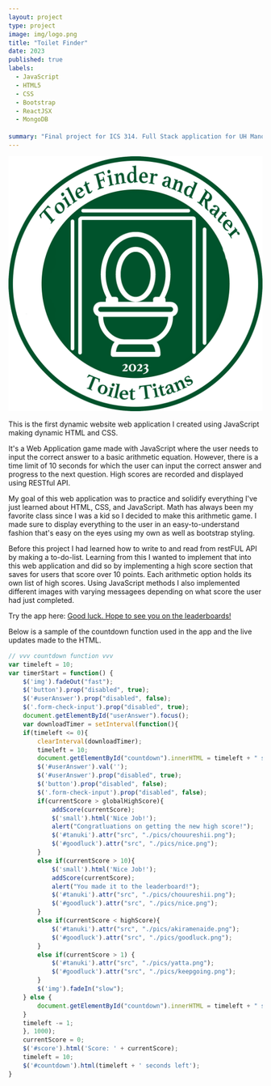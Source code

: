 ```yaml
---
layout: project
type: project
image: img/logo.png
title: "Toilet Finder"
date: 2023
published: true
labels:
  - JavaScript
  - HTML5
  - CSS
  - Bootstrap
  - ReactJSX
  - MongoDB

summary: "Final project for ICS 314. Full Stack application for UH Manoa students to find and rate bathrooms on UH campus."
---
```


<div class="text-center p-4">
  <!-- <img width="120px" src="../img/math-marques.png" class="img-thumbnail" > -->
  <img width="800px" class="img-thumbnail" src="../img/logo.png">
</div>

This is the first dynamic website web application I created using JavaScript making dynamic HTML and CSS.

It's a Web Application game made with JavaScript where the user needs to input the correct answer to a basic arithmetic equation. However, there is a time limit of 10 seconds for which the user can input the correct answer and progress to the next question. High scores are recorded and displayed using RESTful API.

My goal of this web application was to practice and solidify everything I've just learned about HTML, CSS, and JavaScript. Math has always been my favorite class since I was a kid so I decided to make this arithmetic game. I made sure to display everything to the user in an easy-to-understand fashion that's easy on the eyes using my own as well as bootstrap styling. 

Before this project I had learned how to write to and read from restFUL API by making a to-do-list. Learning from this I wanted to implement that into this web application and did so by implementing a high score section that saves for users that score over 10 points. Each arithmetic option holds its own list of high scores. Using JavaScript methods I also implemented different images with varying messagees depending on what score the user had just completed.

Try the app here: [Good luck. Hope to see you on the leaderboards!](https://arithmetic-marques-batoon.netlify.app/)

Below is a sample of the countdown function used in the app and the live updates made to the HTML.

```js
// vvv countdown function vvv
var timeleft = 10;
var timerStart = function() {
    $('img').fadeOut("fast");
    $('button').prop("disabled", true);
    $('#userAnswer').prop("disabled", false);
    $('.form-check-input').prop("disabled", true);
    document.getElementById("userAnswer").focus();
    var downloadTimer = setInterval(function(){
    if(timeleft <= 0){
        clearInterval(downloadTimer);
        timeleft = 10;
        document.getElementById("countdown").innerHTML = timeleft + " seconds left";
        $('#userAnswer').val('');
        $('#userAnswer').prop("disabled", true);
        $('button').prop("disabled", false);
        $('.form-check-input').prop("disabled", false);
        if(currentScore > globalHighScore){
            addScore(currentScore);
            $('small').html('Nice Job!');
            alert("Congratluations on getting the new high score!"); 
            $('#tanuki').attr("src", "./pics/chouureshii.png");
            $('#goodluck').attr("src", "./pics/nice.png");
        }
        else if(currentScore > 10){
            $('small').html('Nice Job!');
            addScore(currentScore);
            alert("You made it to the leaderboard!");
            $('#tanuki').attr("src", "./pics/chouureshii.png");
            $('#goodluck').attr("src", "./pics/nice.png");
        }
        else if(currentScore < highScore){
            $('#tanuki').attr("src", "./pics/akiramenaide.png");
            $('#goodluck').attr("src", "./pics/goodluck.png");
        }
        else if(currentScore > 1) {
            $('#tanuki').attr("src", "./pics/yatta.png");
            $('#goodluck').attr("src", "./pics/keepgoing.png");
        }
        $('img').fadeIn("slow");
    } else {
        document.getElementById("countdown").innerHTML = timeleft + " seconds left";
    }
    timeleft -= 1;
    }, 1000);
    currentScore = 0;
    $('#score').html('Score: ' + currentScore);
    timeleft = 10;
    $('#countdown').html(timeleft + ' seconds left');
}
```
